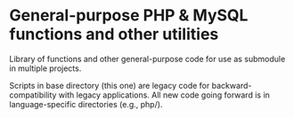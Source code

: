 # General-purpose PHP & MySQL functions and other utilities

Library of functions and other general-purpose code for use as submodule in multiple projects.

Scripts in base directory (this one) are legacy code for backward-compatibility with legacy applications. All new code going forward is in language-specific directories (e.g., php/).  
